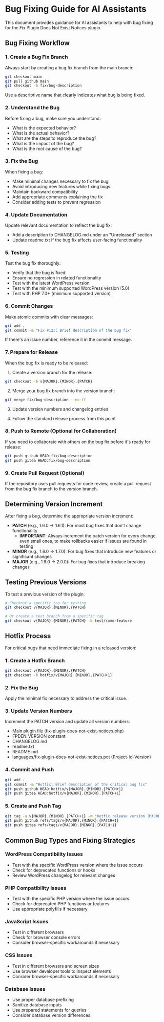 # Bug Fixing Guide for AI Assistants

This document provides guidance for AI assistants to help with bug fixing for the Fix Plugin Does Not Exist Notices plugin.

## Bug Fixing Workflow

### 1. Create a Bug Fix Branch

Always start by creating a bug fix branch from the main branch:

```bash
git checkout main
git pull github main
git checkout -b fix/bug-description
```

Use a descriptive name that clearly indicates what bug is being fixed.

### 2. Understand the Bug

Before fixing a bug, make sure you understand:

- What is the expected behavior?
- What is the actual behavior?
- What are the steps to reproduce the bug?
- What is the impact of the bug?
- What is the root cause of the bug?

### 3. Fix the Bug

When fixing a bug:

- Make minimal changes necessary to fix the bug
- Avoid introducing new features while fixing bugs
- Maintain backward compatibility
- Add appropriate comments explaining the fix
- Consider adding tests to prevent regression

### 4. Update Documentation

Update relevant documentation to reflect the bug fix:

- Add a description to CHANGELOG.md under an "Unreleased" section
- Update readme.txt if the bug fix affects user-facing functionality

### 5. Testing

Test the bug fix thoroughly:

- Verify that the bug is fixed
- Ensure no regression in related functionality
- Test with the latest WordPress version
- Test with the minimum supported WordPress version (5.0)
- Test with PHP 7.0+ (minimum supported version)

### 6. Commit Changes

Make atomic commits with clear messages:

```bash
git add .
git commit -m "Fix #123: Brief description of the bug fix"
```

If there's an issue number, reference it in the commit message.

### 7. Prepare for Release

When the bug fix is ready to be released:

1. Create a version branch for the release:

```bash
git checkout -b v{MAJOR}.{MINOR}.{PATCH}
```

2. Merge your bug fix branch into the version branch:

```bash
git merge fix/bug-description --no-ff
```

3. Update version numbers and changelog entries

4. Follow the standard release process from this point

### 8. Push to Remote (Optional for Collaboration)

If you need to collaborate with others on the bug fix before it's ready for release:

```bash
git push github HEAD:fix/bug-description
git push gitea HEAD:fix/bug-description
```

### 9. Create Pull Request (Optional)

If the repository uses pull requests for code review, create a pull request from the bug fix branch to the version branch.

## Determining Version Increment

After fixing a bug, determine the appropriate version increment:

- **PATCH** (e.g., 1.6.0 → 1.6.1): For most bug fixes that don't change functionality
  - **IMPORTANT**: Always increment the patch version for every change, even small ones, to make rollbacks easier if issues are found in testing
- **MINOR** (e.g., 1.6.0 → 1.7.0): For bug fixes that introduce new features or significant changes
- **MAJOR** (e.g., 1.6.0 → 2.0.0): For bug fixes that introduce breaking changes

## Testing Previous Versions

To test a previous version of the plugin:

```bash
# Checkout a specific tag for testing
git checkout v{MAJOR}.{MINOR}.{PATCH}

# Or create a test branch from a specific tag
git checkout v{MAJOR}.{MINOR}.{PATCH} -b test/some-feature
```

## Hotfix Process

For critical bugs that need immediate fixing in a released version:

### 1. Create a Hotfix Branch

```bash
git checkout v{MAJOR}.{MINOR}.{PATCH}
git checkout -b hotfix/v{MAJOR}.{MINOR}.{PATCH+1}
```

### 2. Fix the Bug

Apply the minimal fix necessary to address the critical issue.

### 3. Update Version Numbers

Increment the PATCH version and update all version numbers:

- Main plugin file (fix-plugin-does-not-exist-notices.php)
- FPDEN_VERSION constant
- CHANGELOG.md
- readme.txt
- README.md
- languages/fix-plugin-does-not-exist-notices.pot (Project-Id-Version)

### 4. Commit and Push

```bash
git add .
git commit -m "Hotfix: Brief description of the critical bug fix"
git push github HEAD:hotfix/v{MAJOR}.{MINOR}.{PATCH+1}
git push gitea HEAD:hotfix/v{MAJOR}.{MINOR}.{PATCH+1}
```

### 5. Create and Push Tag

```bash
git tag -a v{MAJOR}.{MINOR}.{PATCH+1} -m "Hotfix release version {MAJOR}.{MINOR}.{PATCH+1}"
git push github refs/tags/v{MAJOR}.{MINOR}.{PATCH+1}
git push gitea refs/tags/v{MAJOR}.{MINOR}.{PATCH+1}
```

## Common Bug Types and Fixing Strategies

### WordPress Compatibility Issues

- Test with the specific WordPress version where the issue occurs
- Check for deprecated functions or hooks
- Review WordPress changelog for relevant changes

### PHP Compatibility Issues

- Test with the specific PHP version where the issue occurs
- Check for deprecated PHP functions or features
- Use appropriate polyfills if necessary

### JavaScript Issues

- Test in different browsers
- Check for browser console errors
- Consider browser-specific workarounds if necessary

### CSS Issues

- Test in different browsers and screen sizes
- Use browser developer tools to inspect elements
- Consider browser-specific workarounds if necessary

### Database Issues

- Use proper database prefixing
- Sanitize database inputs
- Use prepared statements for queries
- Consider database version differences
